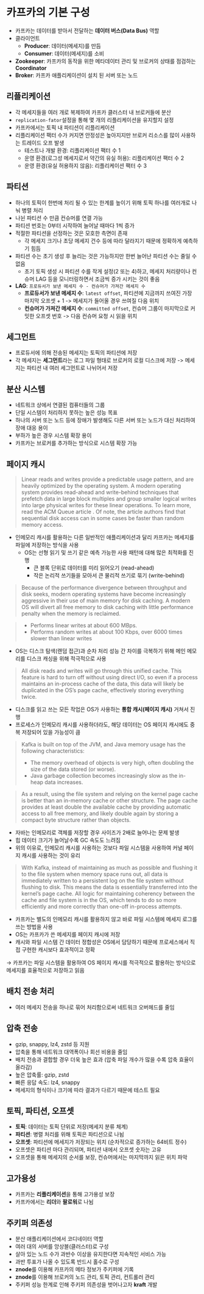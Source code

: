 # 카프카의 기본 구성

- 카프카는 데이터를 받아서 전달하는 **데이터 버스(Data Bus)** 역할
- 클라이언트
  - **Producer**: 데이터(메세지)를 만듬
  - **Consumer**: 데이터(메세지)를 소비
- **Zookeeper**: 카프카의 동작을 위한 메타데이터 관리 및 브로커의 상태를 점검하는 **Coordinator**
- **Broker**: 카프카 애플리케이션이 설치 된 서버 또는 노드

## 리플리케이션

- 각 메세지들을 여러 개로 복제하여 카프카 클러스터 내 브로커들에 분산
- `replication-fator`설정을 통해 몇 개의 리플리케이션을 유지할지 설정
- 카프카에서는 토픽 내 파티션이 리플리케이션
- 리플리케이션 팩터 수가 커지면 안정성은 높아지지만 브로커 리소스를 많이 사용하는 트레이드 오프 발생
  - 테스트나 개발 환경: 리플리케이션 팩터 수 1
  - 운영 환경(로그성 메세지로서 약간의 유실 허용): 리플리케이션 팩터 수 2
  - 운영 환경(유실 허용하지 않음): 리플리케이션 팩터 수 3

## 파티션

- 하나의 토픽이 한번에 처리 될 수 있는 한계를 높이기 위해 토픽 하나를 여러개로 나눠 병렬 처리
- 나뉜 파티션 수 만큼 컨슈머를 연결 가능
- 파티션 번호는 0부터 시작하여 늘어날 때마다 1씩 증가
- 적절한 파티션을 선정하는 것은 모호한 측면이 존재
  - 각 메세지 크기나 초당 메세지 건수 등에 따라 달라지기 때문에 정확하게 예측하기 힘듬
- 파티션 수는 초기 생성 후 늘리는 것은 가능하지만 한번 늘어난 파티션 수는 줄일 수 없음
  - 초기 토픽 생성 시 파티션 수를 작게 설정(2 또는 4)하고, 메세지 처리량이나 컨슈머 LAG 등을 모니터링하면서 조금씩 증가 시키는 것이 좋음
- **LAG**: `프로듀서가 보낸 메세지 수 - 컨슈머가 가져간 메세지 수`
  - **프로듀서가 보낸 메세지 수**: `latest offset`, 파티션에 지금까지 쓰여진 가장 마지막 오프셋 + 1
    -> 메세지가 들어올 경우 쓰여질 다음 위치
  - **컨슈머가 가져간 메세지 수**: `committed offset`, 컨슈머 그룹이 마지막으로 커밋한 오프셋 번호
    -> 다음 컨슈머 요청 시 읽을 위치

## 세그먼트

- 프로듀서에 의해 전송된 메세지는 토픽의 파티션에 저장
- 각 메세지는 **세그먼트**라는 로그 파일 형태로 브로커의 로컬 디스크에 저장
  -> 메세지는 파티션 내 여러 세그먼트로 나뉘어서 저장

## 분산 시스템

- 네트워크 상에서 연결된 컴퓨터들의 그룹
- 단일 시스템이 처리하지 못하는 높은 성능 목표
- 하나의 서버 또는 노드 등에 장애가 발생해도 다른 서버 또는 노드가 대신 처리하여 장애 대응 용이
- 부하가 높은 경우 시스템 확장 용이
- 카프카는 브로커를 추가하는 방식으로 시스템 확장 가능

## 페이지 캐시

> Linear reads and writes provide a predictable usage pattern, and are heavily optimized by the operating system. A modern operating system provides read-ahead and write-behind techniques that prefetch data in large block multiples and group smaller logical writes into large physical writes for these linear operations. To learn more, read the ACM Queue article . Of note, the article authors find that sequential disk access can in some cases be faster than random memory access.

- 인메모리 캐시를 활용하는 다른 일반적인 애플리케이션과 달리 카프카는 메세지를 파일에 저장하는 방식을 사용
  - OS는 선형 읽기 및 쓰기 같은 예측 가능한 사용 패턴에 대해 많은 최적화를 진행
    - 큰 블록 단위로 데이터를 미리 읽어오기 (read-ahead)
    - 작은 논리적 쓰기들을 모아서 큰 물리적 쓰기로 묶기 (write-behind)

> Because of the performance divergence between throughput and disk seeks, modern operating systems have become increasingly aggressive in their use of main memory for disk caching. A modern OS will divert all free memory to disk caching with little performance penalty when the memory is reclaimed.

> - Performs linear writes at about 600 MBps.
> - Performs random writes at about 100 Kbps, over 6000 times slower than linear writes

- OS는 디스크 탐색(랜덤 접근)과 순차 처리 성능 간 차이를 극복하기 위해 메인 메모리를 디스크 캐싱을 위해 적극적으로 사용

> All disk reads and writes will go through this unified cache. This feature is hard to turn off without using direct I/O, so even if a process maintains an in-process cache of the data, this data will likely be duplicated in the OS’s page cache, effectively storing everything twice.

- 디스크를 읽고 쓰는 모든 작업은 OS가 사용하는 **통합 캐시(페이지 캐시)** 거쳐서 진행
- 프로세스가 인메모리 캐시를 사용하더라도, 해당 데이터는 OS 페이지 캐시에도 중복 저장되어 있을 가능성이 큼

> Kafka is built on top of the JVM, and Java memory usage has the following characteristics:
>
> - The memory overhead of objects is very high, often doubling the size of the data stored (or worse).
> - Java garbage collection becomes increasingly slow as the in-heap data increases.

> As a result, using the file system and relying on the kernel page cache is better than an in-memory cache or other structure. The page cache provides at least double the available cache by providing automatic access to all free memory, and likely double again by storing a compact byte structure rather than objects.

- 자바는 인메모리로 객체를 저장할 경우 사이즈가 2배로 늘어나는 문제 발생
- 힙 데이터 크기가 늘어날수록 GC 속도도 느려짐
- 위의 이유로, 인메모리 캐시를 사용하는 것보다 파일 시스템을 사용하여 커널 페이지 캐시를 사용하는 것이 유리

> With Kafka, instead of maintaining as much as possible and flushing it to the file system when memory space runs out, all data is immediately written to a persistent log on the file system without flushing to disk. This means the data is essentially transferred into the kernel’s page cache. All logic for maintaining coherency between the cache and file system is in the OS, which tends to do so more efficiently and more correctly than one-off in-process attempts.

- 카프카는 별도의 인메모리 캐시를 활용하지 않고 바로 파일 시스템에 메세지 로그를 쓰는 방법을 사용
- OS는 카프카가 쓴 메세지를 페이지 캐시에 저장
- 캐시와 파일 시스템 간 데이터 정합성은 OS에서 담당하기 때문에 프로세스에서 직접 구현한 캐시보다 효과적이고 정확

→ 카프카는 파일 시스템을 활용하여 OS 페이지 캐시를 적극적으로 활용하는 방식으로 메세지를 효율적으로 저장하고 읽음

## 배치 전송 처리

- 여러 메세지 전송을 하나로 묶어 처리함으로써 네트워크 오버헤드를 줄임

## 압축 전송

- gzip, snappy, lz4, zstd 등 지원
- 압축을 통해 네트워크 대역폭이나 회선 비용을 줄임
- 배치 전송과 결합할 경우 더욱 높은 효과 (압축 파일 개수가 많을 수록 압축 효율이 올라감)
- 높은 압축률: gzip, zstd
- 빠른 응답 속도: lz4, snappy
- 메세지의 형식이나 크기에 따라 결과가 다르기 때문에 테스트 필요

## 토픽, 파티션, 오프셋

- **토픽**: 데이터는 토픽 단위로 저장(메세지 분류 체계)
- **파티션**: 병렬 처리를 위해 토픽은 파티션으로 나뉨
- **오프셋**: 파티션에 메세지가 저장되는 위치 (순차적으로 증가하는 64비트 정수)
- 오프셋은 파티션 마다 관리되며, 파티션 내에서 오프셋 숫자는 고유
- 오프셋을 통해 메세지의 순서를 보장, 컨슈머에서는 마지막까지 읽은 위치 파악

## 고가용성

- 카프카는 **리플리케이션**을 통해 고가용성 보장
- 카프카에서는 **리더**와 **팔로워**로 나뉨

## 주키퍼 의존성

- 분산 애플리케이션에서 코디네이터 역할
- 여러 대의 서버를 앙상블(클러스터)로 구성
- 살아 있는 노드 수가 과반수 이상을 유지한다면 지속적인 서비스 가능
- 과반 투표가 나올 수 있도록 반드시 홀수로 구성
- **znode**를 이용해 카프카의 메타 정보가 주키퍼에 기록
- **znode**를 이용해 브로커의 노드 관리, 토픽 관리, 컨트롤러 관리
- 주키퍼 성능 한계로 인해 주키퍼 의존성을 벗어나고자 **kraft** 개발
